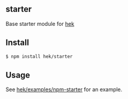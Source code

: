 ## starter

Base starter module for [hek](http://github.com/hek/hek)

## Install

```bash
$ npm install hek/starter
```

## Usage

See [hek/examples/npm-starter](http://github.com/hek/hek/tree/master/examples/npm-starter) for an example.

